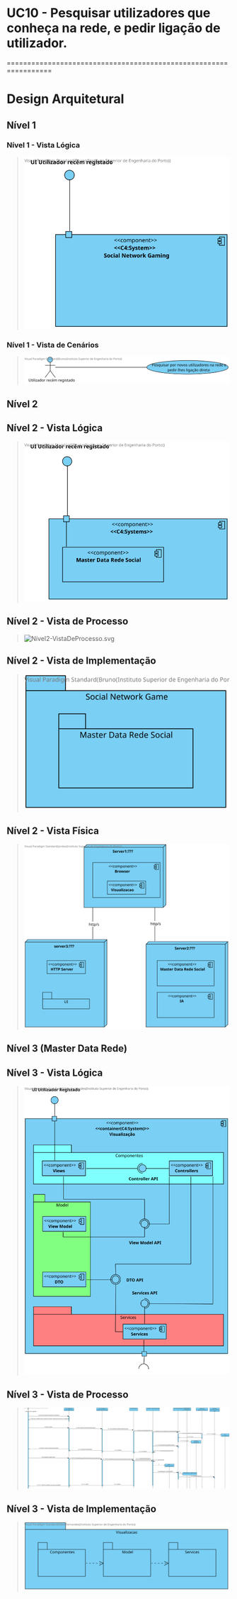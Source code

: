 # UC10 - Pesquisar utilizadores que conheça na rede, e pedir ligação de utilizador.
=================================================================

# Design Arquitetural

## Nível 1

### Nível 1 - Vista Lógica

> ![Nivel1-VistaLogica.svg](Nivel1-VistaLogica.svg)

### Nível 1 - Vista de Cenários

> ![Nivel1-VistaDeCenarios.svg](Nivel1-VistaDeCenarios.svg)


## Nível 2

## Nível 2 - Vista Lógica

> ![Nivel2-VistaLogica.svg](Nivel2-VistaLogica.svg)

## Nível 2 - Vista de Processo

> ![Nível2-VistaDeProcesso.svg](Nível2-VistaDeProcesso.svg)

## Nível 2 - Vista de Implementação

> ![Nivel2-VistaImplementacao.svg](Nivel2-VistaImplementacao.svg)

## Nível 2 - Vista Física

> ![Nivel2-VistaFisica.svg](Nivel2-VistaFisica.svg)


## Nível 3 (Master Data Rede)

## Nível 3 - Vista Lógica

> ![Nivel3-VistaLogica.svg](Nivel3-VistaLogica.svg)

## Nível 3 - Vista de Processo

> ![Nivel3-VistaProcesso.svg](Nivel3-VistaProcesso.svg)

## Nível 3 - Vista de Implementação

> ![Nivel3-VistaDeImplementacao.svg](Nivel3-VistaDeImplementacao.svg)
